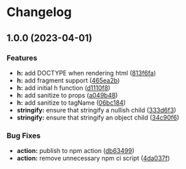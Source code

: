 # Changelog

## 1.0.0 (2023-04-01)


### Features

* **h:** add DOCTYPE when rendering html ([813f6fa](https://github.com/danprates/lite-jsx/commit/813f6fa2e9917ff2687d41ad7dee44a4975e847e))
* **h:** add fragment support ([465ea2b](https://github.com/danprates/lite-jsx/commit/465ea2b0918348f1b0ab56250068d14ce787bb5e))
* **h:** add initial h function ([d1110f8](https://github.com/danprates/lite-jsx/commit/d1110f84aa5791ff768124adb47481a1efe86b2e))
* **h:** add sanitize to props ([a049b48](https://github.com/danprates/lite-jsx/commit/a049b489fe6c2511bdac5682419a356124b12548))
* **h:** add sanitize to tagName ([06bc184](https://github.com/danprates/lite-jsx/commit/06bc184ce80fef2d7556c44270474e6e7ca7acce))
* **stringify:** ensure that stringify a nullish child ([333d6f3](https://github.com/danprates/lite-jsx/commit/333d6f3928d269bf79968e00fce177cfd480151a))
* **stringify:** ensure that stringify an object child ([34c90f6](https://github.com/danprates/lite-jsx/commit/34c90f6aa9623782b824a628ccd5f04e3c91b1b8))


### Bug Fixes

* **action:** publish to npm action ([db63499](https://github.com/danprates/lite-jsx/commit/db634996efb700afbd94e80b1cac4db801a1446e))
* **action:** remove unnecessary npm ci script ([4da037f](https://github.com/danprates/lite-jsx/commit/4da037fad61415d90963c8f4cb4d3cc2a8d6e2f6))
